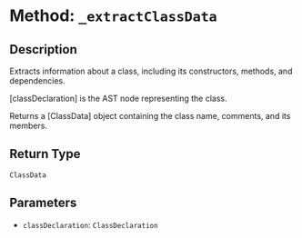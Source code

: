 # Method: `_extractClassData`

## Description

Extracts information about a class, including its constructors, methods, and dependencies.

 [classDeclaration] is the AST node representing the class.

 Returns a [ClassData] object containing the class name, comments, and its members.

## Return Type
`ClassData`

## Parameters

- `classDeclaration`: `ClassDeclaration`
